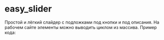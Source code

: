 # easy_slider

Простой и лёгкий слайдер с подложками под кнопки и под описания.
На рабочем сайте элементы можно выводить циклом из массива. Пример кода:
<?foreach(МАССИВ СЛАЙДОВ as ВЫВОД ФОТО):?>
  <div class="slider-wrapper">
            <div class="slider-item">
                <div id="oneslide" style=" background-image: url(<?ВЫВОД ФОТО?>);"></div>
            </div>
        </div>
    <?endforeach?>
